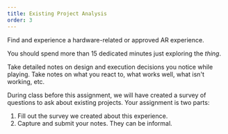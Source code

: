 ```yaml
---
title: Existing Project Analysis
order: 3
---
```


Find and experience a hardware-related or approved AR experience.

You should spend more than 15 dedicated minutes just exploring the *thing*. 

Take detailed notes on design and execution decisions you notice while playing. Take notes on what you react to, what works well, what isn't working, etc. 

During class before this assignment, we will have created a survey of questions to ask about existing projects. Your assignment is two parts:

1. Fill out the survey we created about this experience.
2. Capture and submit your notes. They can be informal.